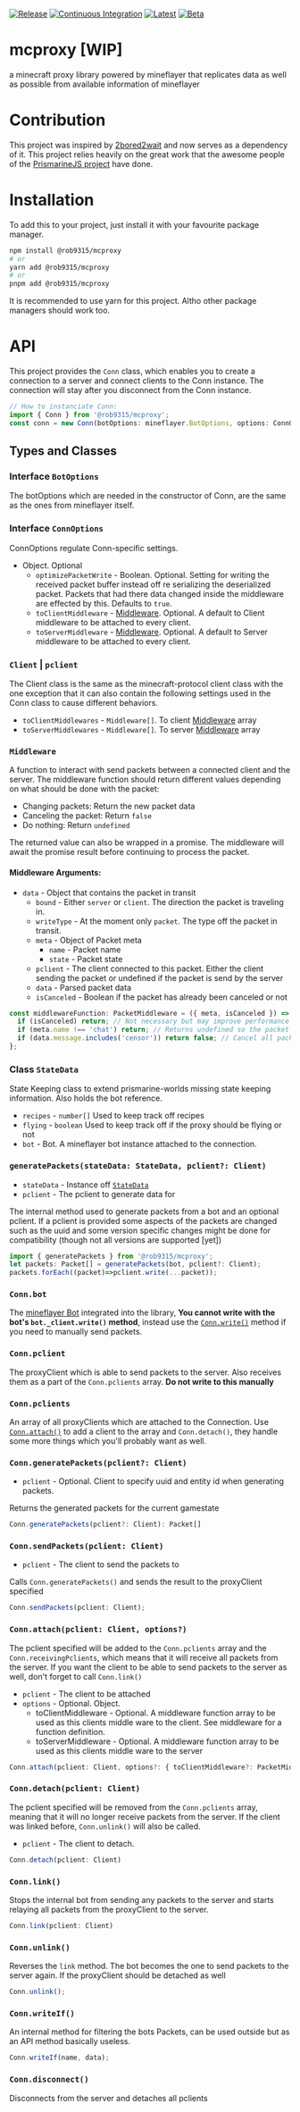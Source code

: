 [![Release][release-shield]][release-link] [![Continuous Integration][ci-shield]][ci-link] [![Latest][semver-shield]][semver-link] [![Beta][beta-shield]][beta-link]

# mcproxy [WIP]

a minecraft proxy library powered by mineflayer that replicates data as well as possible from available information of mineflayer

# Contribution

This project was inspired by [2bored2wait](https://github.com/themoonisacheese/2bored2wait) and now serves as a dependency of it. This project relies heavily on the great work that the awesome people of the [PrismarineJS project](https://prismarine.js.org/) have done.

# Installation

To add this to your project, just install it with your favourite package manager.

```sh
npm install @rob9315/mcproxy
# or
yarn add @rob9315/mcproxy
# or
pnpm add @rob9315/mcproxy
```

It is recommended to use yarn for this project. Altho other package managers should work too.

# API

This project provides the `Conn` class, which enables you to create a connection to a server and connect clients to the Conn instance. The connection will stay after you disconnect from the Conn instance.

```ts
// How to instanciate Conn:
import { Conn } from '@rob9315/mcproxy';
const conn = new Conn(botOptions: mineflayer.BotOptions, options: ConnOptions);
```

## Types and Classes

### Interface `BotOptions`

The botOptions which are needed in the constructor of Conn, are the same as the ones from mineflayer itself.

### Interface `ConnOptions`

ConnOptions regulate Conn-specific settings.

- Object. Optional
  - `optimizePacketWrite` - Boolean. Optional. Setting for writing the received packet buffer instead off re serializing the deserialized packet. Packets that had there data changed inside the middleware are effected by this. Defaults to `true`.
  - `toClientMiddleware` - [Middleware](#middleware). Optional. A default to Client middleware to be attached to every client.
  - `toServerMiddleware` - [Middleware](#middleware). Optional. A default to Server middleware to be attached to every client.

### `Client` | `pclient`

The Client class is the same as the minecraft-protocol client class with the one exception that it can also contain the following settings used in the Conn class to cause different behaviors.

- `toClientMiddlewares` - `Middleware[]`. To client [Middleware](#middleware) array
- `toServerMiddlewares` - `Middleware[]`. To server [Middleware](#middleware) array

### `Middleware`

A function to interact with send packets between a connected client and the server. The middleware function should return different values depending on what should be done with the packet:

- Changing packets: Return the new packet data
- Canceling the packet: Return `false`
- Do nothing: Return `undefined`

The returned value can also be wrapped in a promise. The middleware will await the promise result before continuing to process the packet.

#### Middleware Arguments:

* `data` - Object that contains the packet in transit
  - `bound` - Either `server` or `client`. The direction the packet is traveling in.
  - `writeType` - At the moment only `packet`. The type off the packet in transit.
  - `meta` - Object of Packet meta
    - `name` - Packet name
    - `state` - Packet state
  - `pclient` - The client connected to this packet. Either the client sending the packet or undefined if the packet is send by the server
  - `data` - Parsed packet data
  - `isCanceled` - Boolean if the packet has already been canceled or not

```ts
const middlewareFunction: PacketMiddleware = ({ meta, isCanceled }) => {
  if (isCanceled) return; // Not necessary but may improve performance when using multiple middleware's after each other
  if (meta.name !== 'chat') return; // Returns undefined so the packet is not affected
  if (data.message.includes('censor')) return false; // Cancel all packets that have the word censor in the chat message string
};
```

### Class `StateData`
State Keeping class to extend prismarine-worlds missing state keeping information. Also holds the bot reference.

* `recipes` - `number[]` Used to keep track off recipes
* `flying` - `boolean` Used to keep track off if the proxy should be flying or not
* `bot` - Bot. A mineflayer bot instance attached to the connection.

### `generatePackets(stateData: StateData, pclient?: Client)`

* `stateData` - Instance off [`StateData`](#class-statedata)
* `pclient` - The pclient to generate data for


The internal method used to generate packets from a bot and an optional pclient. If a pclient is provided some aspects of the packets are changed such as the uuid and some version specific changes might be done for compatibility (though not all versions are supported \[yet])

```ts
import { generatePackets } from '@rob9315/mcproxy';
let packets: Packet[] = generatePackets(bot, pclient?: Client);
packets.forEach((packet)=>pclient.write(...packet));
```

### `Conn.bot`

The [mineflayer Bot](https://github.com/PrismarineJS/mineflayer/blob/master/docs/api.md#bot) integrated into the library, **You cannot write with the bot's `bot._client.write()` method**, instead use the [`Conn.write()`](#connwriteif) method if you need to manually send packets.

### `Conn.pclient`

The proxyClient which is able to send packets to the server. Also receives them as a part of the `Conn.pclients` array. **Do not write to this manually**

### `Conn.pclients`

An array of all proxyClients which are attached to the Connection. Use [`Conn.attach()`](#connattach) to add a client to the array and `Conn.detach()`, they handle some more things which you'll probably want as well.

### `Conn.generatePackets(pclient?: Client)`

* `pclient` - Optional. Client to specify uuid and entity id when generating packets.

Returns the generated packets for the current gamestate

```ts
Conn.generatePackets(pclient?: Client): Packet[]
```

### `Conn.sendPackets(pclient: Client)`

* `pclient` - The client to send the packets to

Calls `Conn.generatePackets()` and sends the result to the proxyClient specified

```ts
Conn.sendPackets(pclient: Client);
```

### `Conn.attach(pclient: Client, options?)`

The pclient specified will be added to the `Conn.pclients` array and the `Conn.receivingPclients`, which means that it will receive all packets from the server. If you want the client to be able to send packets to the server as well, don't forget to call `Conn.link()`

- `pclient` - The client to be attached
- `options` - Optional. Object.
  - toClientMiddleware - Optional. A middleware function array to be used as this clients middle ware to the client. See middleware for a function definition.
  - toServerMiddleware - Optional. A middleware function array to be used as this clients middle ware to the server

```ts
Conn.attach(pclient: Client, options?: { toClientMiddleware?: PacketMiddleware[], toServerMiddleware?: PacketMiddleware[] })
```

### `Conn.detach(pclient: Client)`

The pclient specified will be removed from the `Conn.pclients` array, meaning that it will no longer receive packets from the server. If the client was linked before, `Conn.unlink()` will also be called.

- `pclient` - The client to detach.

```ts
Conn.detach(pclient: Client)
```

### `Conn.link()`

Stops the internal bot from sending any packets to the server and starts relaying all packets from the proxyClient to the server.

```ts
Conn.link(pclient: Client)
```

### `Conn.unlink()`

Reverses the `link` method. The bot becomes the one to send packets to the server again.
If the proxyClient should be detached as well

```ts
Conn.unlink();
```

### `Conn.writeIf()`


An internal method for filtering the bots Packets, can be used outside but as an API method basically useless.

```ts
Conn.writeIf(name, data);
```

### `Conn.disconnect()`

Disconnects from the server and detaches all pclients

<!-- markdown links -->

[release-shield]: https://img.shields.io/github/workflow/status/rob9315/mcproxy/Release?label=Release&style=for-the-badge
[release-link]: https://github.com/rob9315/mcproxy/actions/workflows/release.yml
[ci-shield]: https://img.shields.io/github/workflow/status/rob9315/mcproxy/Continuous%20Integration?label=master&style=for-the-badge
[ci-link]: https://github.com/rob9315/mcproxy/actions/workflows/ci.yml
[npm-shield]: https://img.shields.io/github/package-json/v/rob9315/mcproxy?label=npm&style=for-the-badge
[npm-link]: https://www.npmjs.com/package/@rob9315/mcproxy
[beta-shield]: https://img.shields.io/github/v/tag/rob9315/mcproxy?include_prereleases&label=beta&sort=semver&style=for-the-badge
[beta-link]: https://www.npmjs.com/package/@rob9315/mcproxy/v/beta
[semver-shield]: https://img.shields.io/github/v/tag/rob9315/mcproxy?include_releases&label=latest&sort=semver&style=for-the-badge
[semver-link]: https://www.npmjs.com/package/@rob9315/mcproxy
